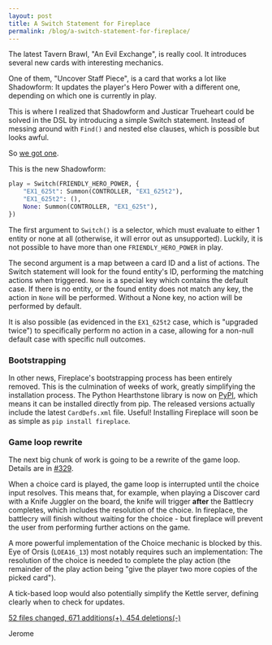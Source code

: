 ```yaml
---
layout: post
title: A Switch Statement for Fireplace
permalink: /blog/a-switch-statement-for-fireplace/
---
```


The latest Tavern Brawl, "An Evil Exchange", is really cool. It introduces several new
cards with interesting mechanics.

One of them, "Uncover Staff Piece", is a card that works a lot like Shadowform: It
updates the player's Hero Power with a different one, depending on which one is
currently in play.

This is where I realized that Shadowform and Justicar Trueheart could be solved in the
DSL by introducing a simple Switch statement. Instead of messing around with `Find()`
and nested else clauses, which is possible but looks awful.

So [we got one](https://github.com/jleclanche/fireplace/commit/9ee5b036dc3d822b7b74cdd5cd3c8081c0a498c7).

This is the new Shadowform:

```py
play = Switch(FRIENDLY_HERO_POWER, {
	"EX1_625t": Summon(CONTROLLER, "EX1_625t2"),
	"EX1_625t2": (),
	None: Summon(CONTROLLER, "EX1_625t"),
})
```

The first argument to `Switch()` is a selector, which must evaluate to either 1
entity or none at all (otherwise, it will error out as unsupported). Luckily, it is not
possible to have more than one `FRIENDLY_HERO_POWER` in play.

The second argument is a map between a card ID and a list of actions. The Switch
statement will look for the found entity's ID, performing the matching actions when
triggered.
`None` is a special key which contains the default case. If there is no entity, or the
found entity does not match any key, the action in `None` will be performed. Without
a None key, no action will be performed by default.

It is also possible (as evidenced in the `EX1_625t2` case, which is "upgraded twice")
to specifically perform no action in a case, allowing for a non-null default case with
specific null outcomes.


### Bootstrapping

In other news, Fireplace's bootstrapping process has been entirely removed. This is the
culmination of weeks of work, greatly simplifying the installation process. The Python
Hearthstone library is now on [PyPI](https://pypi.python.org/pypi/hearthstone/), which
means it can be installed directly from pip. The released versions actually include the
latest `CardDefs.xml` file. Useful! Installing Fireplace will soon be as simple as
`pip install fireplace`.


### Game loop rewrite

The next big chunk of work is going to be a rewrite of the game loop. Details are in
[#329](https://github.com/jleclanche/fireplace/issues/329).

When a choice card is played, the game loop is interrupted until the choice input resolves.
This means that, for example, when playing a Discover card with a Knife Juggler on the
board, the knife will trigger **after** the Battlecry completes, which includes the
resolution of the choice. In fireplace, the battlecry will finish without waiting for the
choice - but fireplace will prevent the user from performing further actions on the game.

A more powerful implementation of the Choice mechanic is blocked by this. Eye of Orsis
(`LOEA16_13`) most notably requires such an implementation:
The resolution of the choice is needed to complete the play action (the remainder of the
play action being "give the player two more copies of the picked card").

A tick-based loop would also potentially simplify the Kettle server, defining clearly
when to check for updates.

[52 files changed, 671 additions(+), 454 deletions(-)](https://github.com/jleclanche/fireplace/compare/5316f18cc5e7dbaf003f7fccd3cc52f9c7b9e5d4...0edc39f9e0956ee41bb0a43b9358b6fa7d921a38)

Jerome
